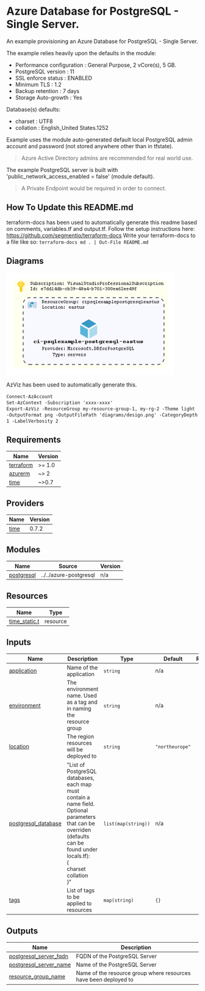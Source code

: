 # Azure Database for PostgreSQL - Single Server.

An example provisioning an Azure Database for PostgreSQL - Single Server.

The example relies heavily upon the defaults in the module:

* Performance configuration : General Purpose, 2 vCore(s), 5 GB.
* PostgreSQL version        : 11
* SSL enforce status        : ENABLED
* Minimum TLS               : 1.2
* Backup retention          : 7 days
* Storage Auto-growth       : Yes

Database(s) defaults:
* charset                   : UTF8
* collation                 : English\_United States.1252

Example uses the module auto-generated default local PostgreSQL admin account and password (not stored anywhere other than in tfstate).
> Azure Active Directory admins are recommended for real world use.

The example PostgreSQL server is built with 'public\_network\_access\_enabled = false' (module default).
> A Private Endpoint would be required in order to connect.

## How To Update this README.md

terraform-docs has been used to automatically generate this readme based on comments, variables.tf and output.tf.
Follow the setup instructions here: https://github.com/segmentio/terraform-docs
Write your terraform-docs to a file like so: `terraform-docs md . | Out-File README.md`

## Diagrams

![image info](./diagrams/design.png)

AzViz has been used to automatically generate this.

```pwsh
Connect-AzAccount
Set-AzContext -Subscription 'xxxx-xxxx'
Export-AzViz -ResourceGroup my-resource-group-1, my-rg-2 -Theme light -OutputFormat png -OutputFilePath 'diagrams/design.png' -CategoryDepth 1 -LabelVerbosity 2
```

## Requirements

| Name | Version |
|------|---------|
| <a name="requirement_terraform"></a> [terraform](#requirement\_terraform) | >= 1.0 |
| <a name="requirement_azurerm"></a> [azurerm](#requirement\_azurerm) | ~> 2 |
| <a name="requirement_time"></a> [time](#requirement\_time) | ~>0.7 |

## Providers

| Name | Version |
|------|---------|
| <a name="provider_time"></a> [time](#provider\_time) | 0.7.2 |

## Modules

| Name | Source | Version |
|------|--------|---------|
| <a name="module_postgresql"></a> [postgresql](#module\_postgresql) | ../../azure-postgresql | n/a |

## Resources

| Name | Type |
|------|------|
| [time_static.t](https://registry.terraform.io/providers/hashicorp/time/latest/docs/resources/static) | resource |

## Inputs

| Name | Description | Type | Default | Required |
|------|-------------|------|---------|:--------:|
| <a name="input_application"></a> [application](#input\_application) | Name of the application | `string` | n/a | yes |
| <a name="input_environment"></a> [environment](#input\_environment) | The environment name. Used as a tag and in naming the resource group | `string` | n/a | yes |
| <a name="input_location"></a> [location](#input\_location) | The region resources will be deployed to | `string` | `"northeurope"` | no |
| <a name="input_postgresql_database"></a> [postgresql\_database](#input\_postgresql\_database) | "List of PostgreSQL databases, each map must contain a name field. Optional parameters that can be overriden (defaults can be found under locals.tf):<br>{<br>  charset<br>  collation<br>}" | `list(map(string))` | n/a | yes |
| <a name="input_tags"></a> [tags](#input\_tags) | List of tags to be applied to resources | `map(string)` | `{}` | no |

## Outputs

| Name | Description |
|------|-------------|
| <a name="output_postgresql_server_fqdn"></a> [postgresql\_server\_fqdn](#output\_postgresql\_server\_fqdn) | FQDN of the PostgreSQL Server |
| <a name="output_postgresql_server_name"></a> [postgresql\_server\_name](#output\_postgresql\_server\_name) | Name of the PostgreSQL Server |
| <a name="output_resource_group_name"></a> [resource\_group\_name](#output\_resource\_group\_name) | Name of the resource group where resources have been deployed to |
